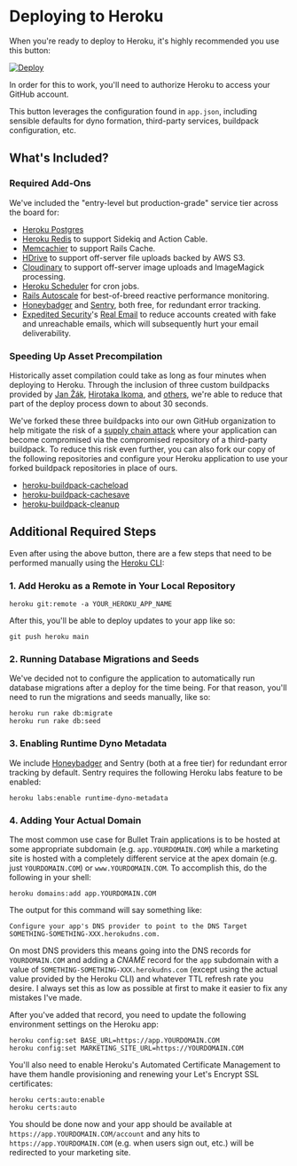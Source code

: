# Deploying to Heroku

When you're ready to deploy to Heroku, it's highly recommended you use this button:

[![Deploy](https://www.herokucdn.com/deploy/button.svg)](https://heroku.com/deploy?template=http://github.com/bullet-train-co/bullet-train-tailwind-css)

In order for this to work, you'll need to authorize Heroku to access your GitHub account.

This button leverages the configuration found in `app.json`, including sensible defaults for dyno formation, third-party services, buildpack configuration, etc.

## What's Included?

### Required Add-Ons
We've included the "entry-level but production-grade" service tier across the board for:

 - [Heroku Postgres](https://elements.heroku.com/addons/heroku-postgresql)
 - [Heroku Redis](https://elements.heroku.com/addons/heroku-redis) to support Sidekiq and Action Cable.
 - [Memcachier](https://elements.heroku.com/addons/memcachier) to support Rails Cache.
 - [HDrive](https://elements.heroku.com/addons/hdrive) to support off-server file uploads backed by AWS S3.
 - [Cloudinary](https://cloudinary.com) to support off-server image uploads and ImageMagick processing.
 - [Heroku Scheduler](https://elements.heroku.com/addons/scheduler) for cron jobs.
 - [Rails Autoscale](https://railsautoscale.com) for best-of-breed reactive performance monitoring.
 - [Honeybadger](https://www.honeybadger.io) and [Sentry](https://elements.heroku.com/addons/sentry), both free, for redundant error tracking.
 - [Expedited Security](https://expeditedsecurity.com)'s [Real Email](https://elements.heroku.com/addons/realemail) to reduce accounts created with fake and unreachable emails, which will subsequently hurt your email deliverability.

### Speeding Up Asset Precompilation
Historically asset compilation could take as long as four minutes when deploying to Heroku. Through the inclusion of three custom buildpacks provided by [Jan Žák](https://github.com/zakjan), [Hirotaka Ikoma](https://github.com/hikoma), and [others](https://github.com/bullet-train-co/heroku-buildpack-cachesave/commits/master), we're able to reduce that part of the deploy process down to about 30 seconds.

We've forked these three buildpacks into our own GitHub organization to help mitigate the risk of a [supply chain attack](https://en.wikipedia.org/wiki/Supply_chain_attack) where your application can become compromised via the compromised repository of a third-party buildpack. To reduce this risk even further, you can also fork our copy of the following repositories and configure your Heroku application to use your forked buildpack repositories in place of ours.

 - [heroku-buildpack-cacheload](https://github.com/bullet-train-co/heroku-buildpack-cacheload)
 - [heroku-buildpack-cachesave](https://github.com/bullet-train-co/heroku-buildpack-cachesave)
 - [heroku-buildpack-cleanup](https://github.com/bullet-train-co/heroku-buildpack-cleanup)


## Additional Required Steps
Even after using the above button, there are a few steps that need to be performed manually using the [Heroku CLI](https://devcenter.heroku.com/articles/heroku-cli):

### 1. Add Heroku as a Remote in Your Local Repository

```
heroku git:remote -a YOUR_HEROKU_APP_NAME
```

After this, you'll be able to deploy updates to your app like so:

```
git push heroku main
````

### 2. Running Database Migrations and Seeds
We've decided not to configure the application to automatically run database migrations after a deploy for the time being. For that reason, you'll need to run the migrations and seeds manually, like so:

```
heroku run rake db:migrate
heroku run rake db:seed
```

### 3. Enabling Runtime Dyno Metadata
We include [Honeybadger](http://honeybadger.io) and Sentry (both at a free tier) for redundant error tracking by default. Sentry requires the following Heroku labs feature to be enabled:

```
heroku labs:enable runtime-dyno-metadata
```

### 4. Adding Your Actual Domain

The most common use case for Bullet Train applications is to be hosted at some appropriate subdomain (e.g. `app.YOURDOMAIN.COM`) while a marketing site is hosted with a completely different service at the apex domain (e.g. just `YOURDOMAIN.COM`) or `www.YOURDOMAIN.COM`. To accomplish this, do the following in your shell:

```
heroku domains:add app.YOURDOMAIN.COM
```

The output for this command will say something like:

```
Configure your app's DNS provider to point to the DNS Target SOMETHING-SOMETHING-XXX.herokudns.com.
```

On most DNS providers this means going into the DNS records for `YOURDOMAIN.COM` and adding a *CNAME* record for the `app` subdomain with a value of `SOMETHING-SOMETHING-XXX.herokudns.com` (except using the actual value provided by the Heroku CLI) and whatever TTL refresh rate you desire. I always set this as low as possible at first to make it easier to fix any mistakes I've made.

After you've added that record, you need to update the following environment settings on the Heroku app:

```
heroku config:set BASE_URL=https://app.YOURDOMAIN.COM
heroku config:set MARKETING_SITE_URL=https://YOURDOMAIN.COM
```

You'll also need to enable Heroku's Automated Certificate Management to have them handle provisioning and renewing your Let's Encrypt SSL certificates:

```
heroku certs:auto:enable
heroku certs:auto
```

You should be done now and your app should be available at `https://app.YOURDOMAIN.COM/account` and any hits to `https://app.YOURDOMAIN.COM` (e.g. when users sign out, etc.) will be redirected to your marketing site.
